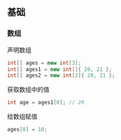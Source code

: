 ## 基础

### 数组

声明数组

```csharp
int[] ages = new int[3];
int[] ages1 = new int[]{ 20, 21 };
int[] ages2 = new int[2]{ 20, 21 };
```

获取数组中的值

```csharp
int age = ages1[0]; // 20
```

给数组赋值

```csharp
ages[0] = 10;
```



